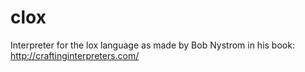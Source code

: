 # clox

Interpreter for the lox language as made by Bob Nystrom in his book:
http://craftinginterpreters.com/
